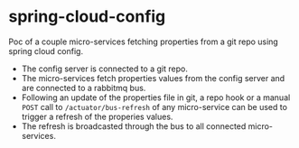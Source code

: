 # spring-cloud-config
Poc of a couple micro-services fetching properties from a git repo using spring cloud config.

* The config server is connected to a git repo.
* The micro-services fetch properties values from the config server and are connected to a rabbitmq bus.
* Following an update of the properties file in git, a repo hook or a manual `POST` call to `/actuator/bus-refresh` of any micro-service can be used to trigger a refresh of the properies values.
* The refresh is broadcasted through the bus to all connected micro-services.